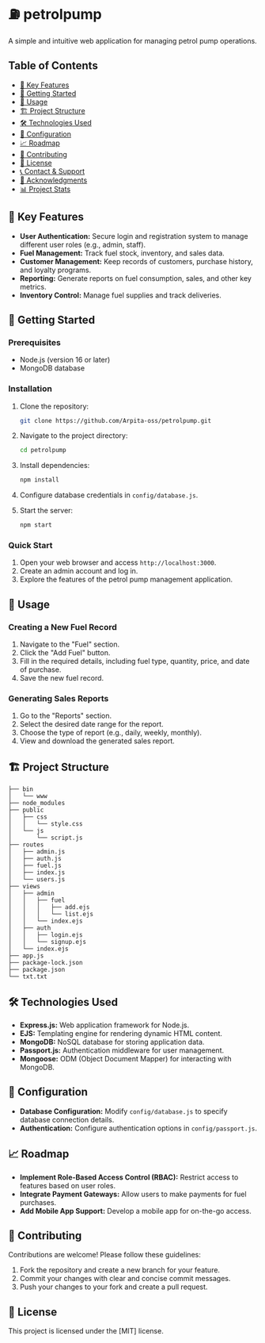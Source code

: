 # ⛽️ petrolpump 

A simple and intuitive web application for managing petrol pump operations.

## Table of Contents

- [🌟 Key Features](#key-features)
- [🚀 Getting Started](#getting-started)
- [📘 Usage](#usage)
- [🏗️ Project Structure](#project-structure)
- [🛠️ Technologies Used](#technologies-used)
- [🔧 Configuration](#configuration)
- [📈 Roadmap](#roadmap)
- [🤝 Contributing](#contributing)
- [📄 License](#license)
- [📞 Contact & Support](#contact-and-support)
- [🙏 Acknowledgments](#acknowledgments)
- [📊 Project Stats](#project-stats)

## 🌟 Key Features

- **User Authentication:** Secure login and registration system to manage different user roles (e.g., admin, staff).
- **Fuel Management:** Track fuel stock, inventory, and sales data.
- **Customer Management:** Keep records of customers, purchase history, and loyalty programs.
- **Reporting:** Generate reports on fuel consumption, sales, and other key metrics.
- **Inventory Control:** Manage fuel supplies and track deliveries.

## 🚀 Getting Started

### Prerequisites

- Node.js (version 16 or later)
- MongoDB database

### Installation

1. Clone the repository:
   ```bash
   git clone https://github.com/Arpita-oss/petrolpump.git
   ```

2. Navigate to the project directory:
   ```bash
   cd petrolpump
   ```

3. Install dependencies:
   ```bash
   npm install
   ```

4. Configure database credentials in `config/database.js`.

5. Start the server:
   ```bash
   npm start
   ```

### Quick Start

1. Open your web browser and access `http://localhost:3000`.
2. Create an admin account and log in.
3. Explore the features of the petrol pump management application.

## 📘 Usage

### Creating a New Fuel Record

1. Navigate to the "Fuel" section.
2. Click the "Add Fuel" button.
3. Fill in the required details, including fuel type, quantity, price, and date of purchase.
4. Save the new fuel record.

### Generating Sales Reports

1. Go to the "Reports" section.
2. Select the desired date range for the report.
3. Choose the type of report (e.g., daily, weekly, monthly).
4. View and download the generated sales report.

## 🏗️ Project Structure

```
├── bin
│   └── www
├── node_modules
├── public
│   ├── css
│   │   └── style.css
│   └── js
│       └── script.js
├── routes
│   ├── admin.js
│   ├── auth.js
│   ├── fuel.js
│   ├── index.js
│   └── users.js
├── views
│   ├── admin
│   │   ├── fuel
│   │   │   ├── add.ejs
│   │   │   └── list.ejs
│   │   └── index.ejs
│   ├── auth
│   │   ├── login.ejs
│   │   └── signup.ejs
│   └── index.ejs
├── app.js
├── package-lock.json
├── package.json
└── txt.txt
```

## 🛠️ Technologies Used

- **Express.js:** Web application framework for Node.js.
- **EJS:** Templating engine for rendering dynamic HTML content.
- **MongoDB:** NoSQL database for storing application data.
- **Passport.js:** Authentication middleware for user management.
- **Mongoose:** ODM (Object Document Mapper) for interacting with MongoDB.

## 🔧 Configuration

- **Database Configuration:** Modify `config/database.js` to specify database connection details.
- **Authentication:** Configure authentication options in `config/passport.js`.

## 📈 Roadmap

- **Implement Role-Based Access Control (RBAC):** Restrict access to features based on user roles.
- **Integrate Payment Gateways:** Allow users to make payments for fuel purchases.
- **Add Mobile App Support:** Develop a mobile app for on-the-go access.

## 🤝 Contributing

Contributions are welcome! Please follow these guidelines:

1. Fork the repository and create a new branch for your feature.
2. Commit your changes with clear and concise commit messages.
3. Push your changes to your fork and create a pull request.

## 📄 License

This project is licensed under the [MIT] license.


